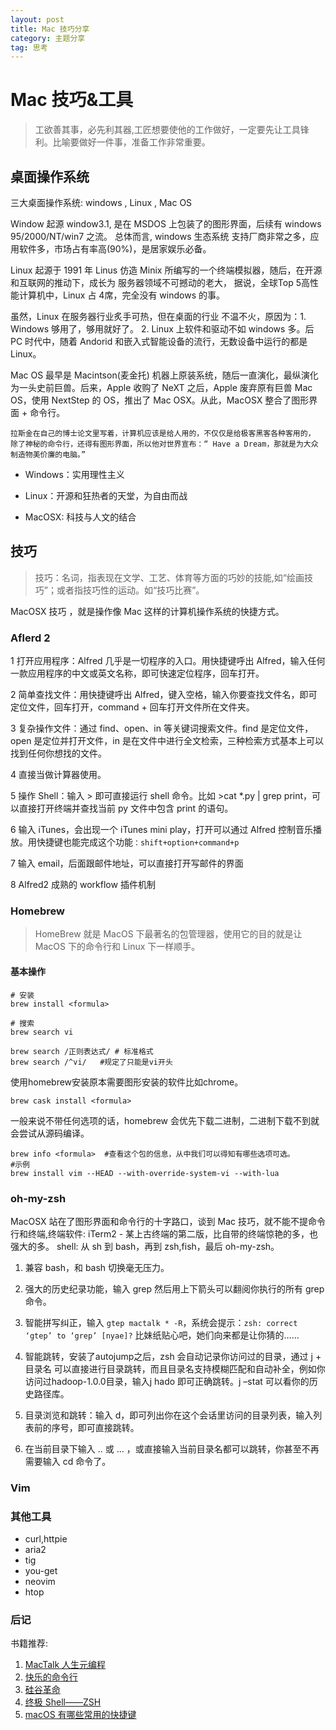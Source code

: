 ```yaml
---
layout: post
title: Mac 技巧分享
category: 主题分享
tag: 思考
---
```


# Mac 技巧&工具

> 工欲善其事，必先利其器,工匠想要使他的工作做好，一定要先让工具锋利。比喻要做好一件事，准备工作非常重要。

## 桌面操作系统

三大桌面操作系统: windows , Linux , Mac OS

Window 起源 window3.1, 是在 MSDOS 上包装了的图形界面，后续有 windows 95/2000/NT/win7 之流。 总体而言, windows 生态系统 支持厂商非常之多，应用软件多，市场占有率高(90%)，是居家娱乐必备。

Linux 起源于 1991 年 Linus 仿造 Minix 所编写的一个终端模拟器，随后，在开源和互联网的推动下，成长为 服务器领域不可撼动的老大， 据说，全球Top 5高性能计算机中，Linux 占 4席，完全没有 windows 的事。

虽然，Linux 在服务器行业炙手可热，但在桌面的行业 不温不火，原因为：1. Windows 够用了，够用就好了。 2. Linux 上软件和驱动不如 windows 多。后 PC 时代中，随着 Andorid 和嵌入式智能设备的流行，无数设备中运行的都是 Linux。

Mac OS 最早是 Macintson(麦金托) 机器上原装系统，随后一直演化，最纵演化为一头史前巨兽。后来，Apple 收购了 NeXT 之后，Apple 废弃原有巨兽 Mac OS，使用 NextStep 的 OS，推出了 Mac OSX。从此，MacOSX 整合了图形界面 + 命令行。

```
拉斯金在自己的博士论文里写着，计算机应该是给人用的，不仅仅是给极客黑客各种客用的，
除了神秘的命令行，还得有图形界面，所以他对世界宣布：“ Have a Dream，那就是为大众制造物美价廉的电脑。”
```

- Windows：实用理性主义

- Linux：开源和狂热者的天堂，为自由而战

- MacOSX: 科技与人文的结合

## 技巧

> 技巧：名词，指表现在文学、工艺、体育等方面的巧妙的技能,如“绘画技巧”；或者指技巧性的运动。如“技巧比赛”。

MacOSX 技巧 ，就是操作像 Mac 这样的计算机操作系统的快捷方式。

### Aflerd 2

1 打开应用程序：Alfred 几乎是一切程序的入口。用快捷键呼出 Alfred，输入任何一款应用程序的中文或英文名称，即可快速定位程序，回车打开。

2 简单查找文件：用快捷键呼出 Alfred，键入空格，输入你要查找文件名，即可定位文件，回车打开，command + 回车打开文件所在文件夹。

3 复杂操作文件：通过 find、open、in 等关键词搜索文件。find 是定位文件，open 是定位并打开文件，in 是在文件中进行全文检索，三种检索方式基本上可以找到任何你想找的文件。

4 直接当做计算器使用。

5 操作 Shell：输入 > 即可直接运行 shell 命令。比如 >cat *.py | grep print，可以直接打开终端并查找当前 py 文件中包含 print 的语句。

6 输入 iTunes，会出现一个 iTunes mini play，打开可以通过 Alfred 控制音乐播放。用快捷键也能完成这个功能`：shift+option+command+p`

7 输入 email，后面跟邮件地址，可以直接打开写邮件的界面

8 Alfred2 成熟的 workflow 插件机制

### Homebrew

> HomeBrew 就是 MacOS 下最著名的包管理器，使用它的目的就是让 MacOS 下的命令行和 Linux 下一样顺手。

#### 基本操作

```shell
# 安装
brew install <formula>

# 搜索
brew search vi

brew search /正则表达式/ # 标准格式
brew search /^vi/   #规定了只能是vi开头
```

使用homebrew安装原本需要图形安装的软件比如chrome。

```shell
brew cask install <formula>
```

一般来说不带任何选项的话，homebrew 会优先下载二进制，二进制下载不到就会尝试从源码编译。

```shell
brew info <formula>  #查看这个包的信息，从中我们可以得知有哪些选项可选。
#示例
brew install vim --HEAD --with-override-system-vi --with-lua
```

### oh-my-zsh

MacOSX 站在了图形界面和命令行的十字路口，谈到 Mac 技巧，就不能不提命令行和终端,终端软件: iTerm2 - 某上古终端的第二版，比自带的终端惊艳的多，也强大的多。
shell: 从 sh 到 bash，再到 zsh,fish，最后 oh-my-zsh。

1. 兼容 bash，和 bash 切换毫无压力。

2. 强大的历史纪录功能，输入 grep 然后用上下箭头可以翻阅你执行的所有 grep 命令。

3. 智能拼写纠正，输入 `gtep mactalk * -R`，系统会提示：`zsh: correct ‘gtep’ to ‘grep’ [nyae]?` 比妹纸贴心吧，她们向来都是让你猜的……

4. 智能跳转，安装了autojump之后，zsh 会自动记录你访问过的目录，通过 j + 目录名 可以直接进行目录跳转，而且目录名支持模糊匹配和自动补全，例如你访问过hadoop-1.0.0目录，输入j hado 即可正确跳转。j –stat 可以看你的历史路径库。

5. 目录浏览和跳转：输入 d，即可列出你在这个会话里访问的目录列表，输入列表前的序号，即可直接跳转。

6. 在当前目录下输入 .. 或 … ，或直接输入当前目录名都可以跳转，你甚至不再需要输入 cd 命令了。

### Vim

### 其他工具

- curl,httpie
- aria2
- tig
- you-get
- neovim
- htop

### 后记

书籍推荐:
1. [MacTalk 人生元编程](https://book.douban.com/subject/25826578/)
2. [快乐的命令行](http://billie66.github.io/TLCL/)
3. [硅谷革命](https://book.douban.com/subject/27124848/)
4. [终极 Shell——ZSH](https://zhuanlan.zhihu.com/mactalk/19556676)
5. [macOS 有哪些常用的快捷键](https://www.zhihu.com/question/20021861)

